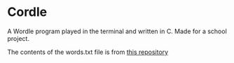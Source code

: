 # Cordle
 
A Wordle program played in the terminal and written in C. Made for a school project.

The contents of the words.txt file is from [this repository](https://github.com/charlesreid1/five-letter-words)